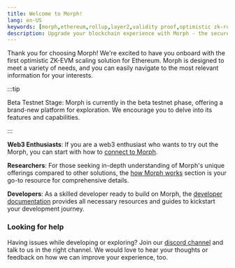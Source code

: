 ```yaml
---
title: Welcome to Morph!
lang: en-US
keywords: [morph,ethereum,rollup,layer2,validity proof,optimistic zk-rollup]
description: Upgrade your blockchain experience with Morph - the secure decentralized, cost0efficient, and high-performing optimistic zk-rollup solution. Try it now!
---
```


Thank you for choosing Morph! We're excited to have you onboard with the first optimistic ZK-EVM scaling solution for Ethereum. Morph is designed to meet a variety of needs, and you can easily navigate to the most relevant information for your interests.


:::tip

Beta Testnet Stage: Morph is currently in the beta testnet phase, offering a brand-new platform for exploration. We encourage you to delve into its features and capabilities.


:::

**Web3 Enthusiasts**: If you are a web3 enthusiast who wants to try out the Morph, you can start with how to [connect to Morph](./2-wallet-setup.md).

**Researchers**: For those seeking in-depth understanding of Morph's unique offerings compared to other solutions, the [how Morph works](../how-morph-works/1-intro.md) section is your go-to resource for comprehensive details.

**Developers**: As a skilled developer ready to build on Morph, the [developer documentation](../build-on-morph/1-intro.md) provides all necessary resources and guides to kickstart your development journey.



### Looking for help

Having issues while developing or exploring? Join our [discord channel](https://discord.com/invite/5SmG4yhzVZ) and talk to us in the right channel. We would love to hear your thoughts or feedback on how we can improve your experience, too.

